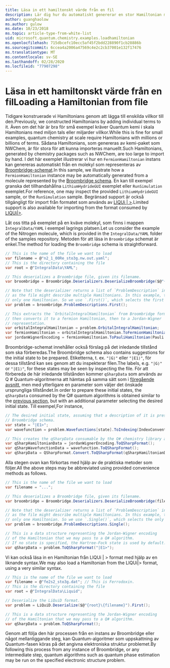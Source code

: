 ```yaml
---
title: Läsa in ett hamiltonskt värde från en fil
description: Lär dig hur du automatiskt genererar en stor Hamiltonian med Broombridge-schemat.
author: guanghaolow
ms.author: gulow
ms.date: 10/23/2018
ms.topic: article-type-from-white-list
uid: microsoft.quantum.chemistry.examples.loadhamiltonian
ms.openlocfilehash: 715dbcefc10ecc5af45f2bdd228890f1cb28886b
ms.sourcegitcommit: 6ccea4a2006a47569c4e2c2cb37001e132f17476
ms.translationtype: MT
ms.contentlocale: sv-SE
ms.lasthandoff: 02/28/2020
ms.locfileid: "77907298"
---
```

# <a name="loading-a-hamiltonian-from-file"></a><span data-ttu-id="6cc3c-103">Läsa in ett hamiltonskt värde från en fil</span><span class="sxs-lookup"><span data-stu-id="6cc3c-103">Loading a Hamiltonian from file</span></span>
<span data-ttu-id="6cc3c-104">Tidigare konstruerade vi Hamiltonians genom att lägga till enskilda villkor till den.</span><span class="sxs-lookup"><span data-stu-id="6cc3c-104">Previously, we constructed Hamiltonians by adding individual terms to it.</span></span> <span data-ttu-id="6cc3c-105">Även om det här är bra för små exempel kräver Quantum kemi i skala Hamiltonians med miljon tals eller miljarder villkor.</span><span class="sxs-lookup"><span data-stu-id="6cc3c-105">While this is fine for small examples, quantum chemistry at scale require Hamiltonians with millions or billions of terms.</span></span> <span data-ttu-id="6cc3c-106">Sådana Hamiltonians, som genereras av kemi-paket som NWChem, är för stora för att kunna importeras manuellt.</span><span class="sxs-lookup"><span data-stu-id="6cc3c-106">Such Hamiltonians, generated by chemistry packages such as NWChem, are too large to import by hand.</span></span> <span data-ttu-id="6cc3c-107">I det här exemplet illustrerar vi hur en `FermionHamiltonian` instans kan genereras automatiskt från en molekyl som representeras av [Broombridge-schemat](xref:microsoft.quantum.libraries.chemistry.schema.broombridge).</span><span class="sxs-lookup"><span data-stu-id="6cc3c-107">In this sample, we illustrate how a `FermionHamiltonian` instance may be automatically generated from a molecule represented by the [Broombridge schema](xref:microsoft.quantum.libraries.chemistry.schema.broombridge).</span></span> <span data-ttu-id="6cc3c-108">En kan till exempel granska det tillhandahållna `LithiumHydrideGUI` exemplet eller `RunSimulation` exemplet.</span><span class="sxs-lookup"><span data-stu-id="6cc3c-108">For reference, one may inspect the provided `LithiumHydrideGUI` sample, or the `RunSimulation` sample.</span></span> <span data-ttu-id="6cc3c-109">Begränsad support är också tillgängligt för import från formatet som används av [LIQUi | >](https://www.microsoft.com/en-us/research/project/language-integrated-quantum-operations-liqui/).</span><span class="sxs-lookup"><span data-stu-id="6cc3c-109">Limited support is also available for importing from the format consumed by [LIQUi|>](https://www.microsoft.com/en-us/research/project/language-integrated-quantum-operations-liqui/).</span></span>

<span data-ttu-id="6cc3c-110">Låt oss titta på exemplet på en kväve molekyl, som finns i mappen `IntegralData/YAML` i exempel lagrings platsen.</span><span class="sxs-lookup"><span data-stu-id="6cc3c-110">Let us consider the example of the Nitrogen molecule, which is provided in the `IntegralData/YAML` folder of the samples repository.</span></span> <span data-ttu-id="6cc3c-111">Metoden för att läsa in `Broombridge` schemat är enkel.</span><span class="sxs-lookup"><span data-stu-id="6cc3c-111">The method for loading the `Broombridge` schema is straightforward.</span></span>

```csharp
// This is the name of the file we want to load
var filename = @"n2_1_00Re_sto3g.nw.out.yaml";
// This is the directory containing the file
var root = @"IntegralData\YAML";

// This deserializes a Broombridge file, given its filename.
var broombridge = Broombridge.Deserializers.DeserializeBroombridge($@"{root}\{filename}");

// Note that the deserializer returns a list of `ProblemDescription` instances 
// as the file might describe multiple Hamiltonians. In this example, there is 
// only one Hamiltonian. So we use `.First()`, which selects the first element of the list.
var problem = broombridge.ProblemDescriptions.First();

// This extracts the `OrbitalIntegralHamiltonian` from Broombridge format,
// then converts it to a fermion Hamiltonian, then to a Jordan-Wigner
// representation.
var orbitalIntegralHamiltonian = problem.OrbitalIntegralHamiltonian;
var fermionHamiltonian = orbitalIntegralHamiltonian.ToFermionHamiltonian(IndexConvention.UpDown);
var jordanWignerEncoding = fermionHamiltonian.ToPauliHamiltonian(Pauli.QubitEncoding.JordanWigner);
```

<span data-ttu-id="6cc3c-112">Broombridge-schemat innehåller också förslag på det inledande tillstånd som ska förberedas.</span><span class="sxs-lookup"><span data-stu-id="6cc3c-112">The Broombridge schema also contains suggestions for the initial state to be prepared.</span></span> <span data-ttu-id="6cc3c-113">Etiketterna, t. ex. `"|G⟩"` eller `"|E1⟩"`, för dessa tillstånd kan ses genom att du inspekterar filen.</span><span class="sxs-lookup"><span data-stu-id="6cc3c-113">The labels, e.g. `"|G⟩"` or `"|E1⟩"`, for these states may be seen by inspecting the file.</span></span> <span data-ttu-id="6cc3c-114">För att förbereda de här inledande tillstånden kommer `qSharpData` som används av Q # Quantum-algoritmerna att hämtas på samma sätt som i [föregående avsnitt](xref:microsoft.quantum.chemistry.examples.energyestimate), men med ytterligare en parameter som väljer det önskade ursprungliga tillståndet.</span><span class="sxs-lookup"><span data-stu-id="6cc3c-114">In order to prepare these initial states, the `qSharpData` consumed by the Q# quantum algorithms is obtained similar to the [previous section](xref:microsoft.quantum.chemistry.examples.energyestimate), but with an additional parameter selecting the desired initial state.</span></span> <span data-ttu-id="6cc3c-115">Till exempel,</span><span class="sxs-lookup"><span data-stu-id="6cc3c-115">For instance,</span></span>
```csharp
// The desired initial state, assuming that a description of it is present in the
// Broombridge schema.
var state = "|E1>";
var wavefunction = problem.Wavefunctions[state].ToIndexing(IndexConvention.UpDown);

// This creates the qSharpData consumable by the Q# chemistry library algorithms.
var qSharpHamiltonianData = jordanWignerEncoding.ToQSharpFormat();
var qSharpWavefunctionData = wavefunction.ToQSharpFormat();
var qSharpData = QSharpFormat.Convert.ToQSharpFormat(qSharpHamiltonianData, qSharpWavefunctionData);
```

<span data-ttu-id="6cc3c-116">Alla stegen ovan kan förkortas med hjälp av de praktiska metoder som följer.</span><span class="sxs-lookup"><span data-stu-id="6cc3c-116">All the above steps may be abbreviated using provided convenience methods as follows.</span></span>
```csharp
// This is the name of the file we want to load
var filename = "...";

// This deserializes a Broombridge file, given its filename.
var broombridge = Broombridge.Deserializers.DeserializeBroombridge(filename);

// Note that the deserializer returns a list of `ProblemDescription` instances 
// as the file might describe multiple Hamiltonians. In this example, there is 
// only one Hamiltonian. So we use `.Single()`, which selects the only element of the list.
var problem = broombridge.ProblemDescriptions.Single();

// This is a data structure representing the Jordan-Wigner encoding 
// of the Hamiltonian that we may pass to a Q# algorithm.
// If no state is specified, the Hartree-Fock state is used by default.
var qSharpData = problem.ToQSharpFormat("|E1>");
```

<span data-ttu-id="6cc3c-117">Vi kan också läsa in en Hamiltonian från LIQUi | > format med hjälp av en liknande syntax.</span><span class="sxs-lookup"><span data-stu-id="6cc3c-117">We may also load a Hamiltonian from the LIQUi|> format, using a very similar syntax.</span></span> 

```csharp
// This is the name of the file we want to load
var filename = @"fe2s2_sto3g.dat"; // This is Ferrodoxin.
// This is the directory containing the file
var root = @"IntegralData\Liquid";

// Deserialize the LiQuiD format.
var problem = LiQuiD.Deserialize($@"{root}\{filename}").First();

// This is a data structure representing the Jordan-Wigner encoding 
// of the Hamiltonian that we may pass to a Q# algorithm.
var qSharpData = problem.ToQSharpFormat();
```

<span data-ttu-id="6cc3c-118">Genom att följa den här processen från en instans av Broombridge eller något mellanliggande steg, kan Quantum-algoritmer som uppskattning av Quantum-fasen köras på det angivna elektroniska struktur problemet.</span><span class="sxs-lookup"><span data-stu-id="6cc3c-118">By following this process from any instance of Broombridge, or any intermediate step, quantum algorithms such as quantum phase estimation may be run on the specified electronic structure problem.</span></span>
